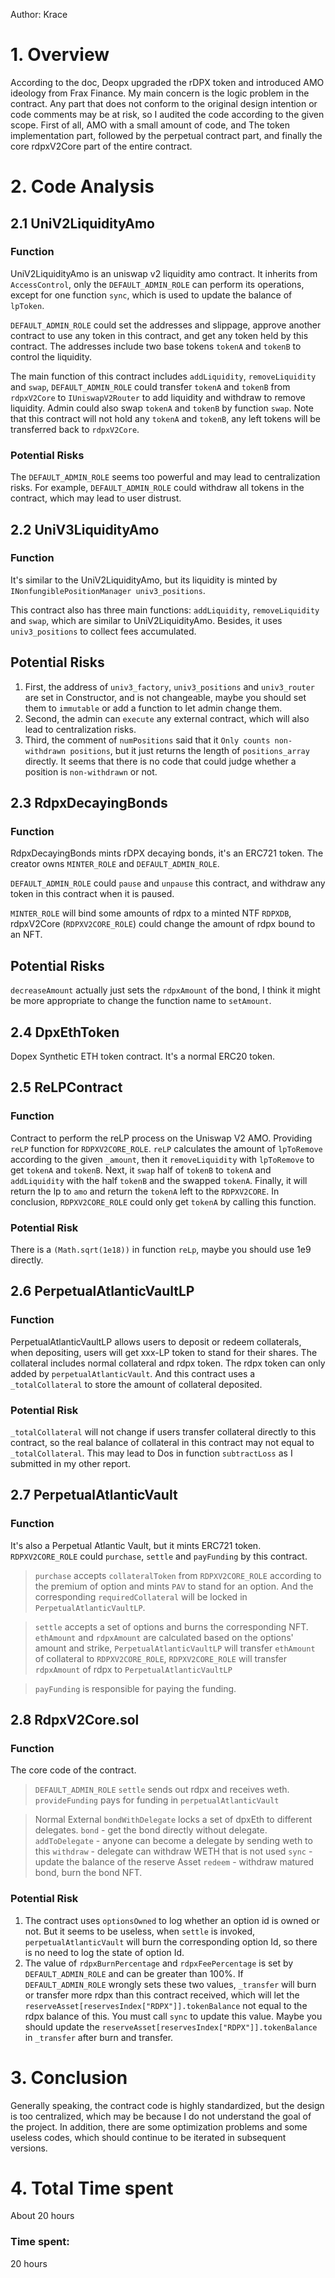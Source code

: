Author: Krace

# 1. Overview
According to the doc, Deopx upgraded the rDPX token and introduced AMO ideology from Frax Finance.
My main concern is the logic problem in the contract. Any part that does not conform to the original design intention or code comments may be at risk, so I audited the code according to the given scope. First of all, AMO with a small amount of code, and The token implementation part, followed by the perpetual contract part, and finally the core rdpxV2Core part of the entire contract.



# 2. Code Analysis

## 2.1 UniV2LiquidityAmo
### Function
UniV2LiquidityAmo is an uniswap v2 liquidity amo contract. It inherits from `AccessControl`, only the `DEFAULT_ADMIN_ROLE` can perform its operations, except for one function `sync`, which is used to update the balance of `lpToken`.

`DEFAULT_ADMIN_ROLE` could set the addresses and slippage, approve another contract to use any token in this contract, and get any token held by this contract. The addresses include two base tokens `tokenA` and `tokenB` to control the liquidity.

The main function of this contract includes `addLiquidity`, `removeLiquidity` and `swap`, `DEFAULT_ADMIN_ROLE` could transfer `tokenA` and `tokenB` from `rdpxV2Core` to `IUniswapV2Router` to add liquidity and withdraw to remove liquidity. Admin could also swap `tokenA` and `tokenB` by function `swap`. Note that this contract will not hold any `tokenA` and `tokenB`, any left tokens will be transferred back to `rdpxV2Core`.


### Potential Risks
The `DEFAULT_ADMIN_ROLE` seems too powerful and may lead to centralization risks. For example,  `DEFAULT_ADMIN_ROLE` could withdraw all tokens in the contract, which may lead to user distrust.



## 2.2 UniV3LiquidityAmo
### Function
It's similar to the UniV2LiquidityAmo, but its liquidity is minted by `INonfungiblePositionManager univ3_positions`.

This contract also has three main functions: `addLiquidity`, `removeLiquidity` and `swap`, which are similar to UniV2LiquidityAmo. Besides, it uses `univ3_positions` to collect fees accumulated. 

## Potential Risks
1. First, the address of `univ3_factory`, `univ3_positions` and `univ3_router` are set in Constructor, and is not changeable, maybe you should set them to `immutable` or add a function to let admin change them.
2. Second, the admin can `execute` any external contract, which will also lead to centralization risks.
3. Third, the comment of `numPositions` said that it `Only counts non-withdrawn positions`, but it just returns the length of `positions_array` directly. It seems that there is no code that could judge whether a position is `non-withdrawn` or not.



## 2.3 RdpxDecayingBonds
### Function
RdpxDecayingBonds mints rDPX decaying bonds, it's an ERC721 token. The creator owns `MINTER_ROLE` and `DEFAULT_ADMIN_ROLE`. 

`DEFAULT_ADMIN_ROLE` could `pause` and `unpause` this contract, and withdraw any token in this contract when it is paused.

`MINTER_ROLE` will bind some amounts of rdpx to a minted NTF `RDPXDB`, rdpxV2Core (`RDPXV2CORE_ROLE`) could change the amount of rdpx bound to an NFT.

## Potential Risks
`decreaseAmount` actually just sets the `rdpxAmount` of the bond, I think it might be more appropriate to change the function name to `setAmount`.


## 2.4 DpxEthToken
Dopex Synthetic ETH token contract.
It's a normal ERC20 token.


## 2.5 ReLPContract
### Function
Contract to perform the reLP process on the Uniswap V2 AMO.
Providing `reLP` function for `RDPXV2CORE_ROLE`.
`reLP`  calculates the amount of `lpToRemove` according to the given `_amount`, then it `removeLiquidity` with `lpToRemove` to get `tokenA` and `tokenB`. Next, it `swap` half of `tokenB` to `tokenA` and `addLiquidity` with the half `tokenB` and the swapped `tokenA`. Finally, it will return the lp to `amo` and return the `tokenA` left to the `RDPXV2CORE`. In conclusion, `RDPXV2CORE_ROLE` could only get `tokenA` by calling this function.

### Potential Risk
There is a `(Math.sqrt(1e18))` in function `reLp`, maybe you should use 1e9 directly.


## 2.6 PerpetualAtlanticVaultLP
### Function
PerpetualAtlanticVaultLP allows users to deposit or redeem collaterals, when depositing, users will get xxx-LP token to stand for their shares.
The collateral includes normal collateral and rdpx token. The rdpx token can only added by `perpetualAtlanticVault`.
And this contract uses a `_totalCollateral` to store the amount of collateral deposited.


### Potential Risk
`_totalCollateral` will not change if users transfer collateral directly to this contract, so the real balance of collateral in this contract may not equal to `_totalCollateral`. This may lead to Dos in function `subtractLoss` as I submitted in my other report.


## 2.7 PerpetualAtlanticVault
### Function
It's also a Perpetual Atlantic Vault, but it mints ERC721 token.
`RDPXV2CORE_ROLE` could `purchase`, `settle` and `payFunding` by this contract.

> `purchase` accepts `collateralToken` from `RDPXV2CORE_ROLE` according to the premium of option and mints `PAV` to stand for an option. And the corresponding `requiredCollateral` will be locked in `PerpetualAtlanticVaultLP`.

> `settle` accepts a set of options and burns the corresponding NFT. `ethAmount` and `rdpxAmount` are calculated based on the options' amount and strike, `PerpetualAtlanticVaultLP` will transfer `ethAmount` of collateral to `RDPXV2CORE_ROLE`, `RDPXV2CORE_ROLE` will transfer `rdpxAmount` of rdpx to `PerpetualAtlanticVaultLP`

> `payFunding` is responsible for paying the funding.



## 2.8 RdpxV2Core.sol
### Function
The core code of the contract.
> `DEFAULT_ADMIN_ROLE`
  `settle` sends out rdpx and receives weth.
  `provideFunding` pays for funding in `perpetualAtlanticVault`
 
> Normal External
  `bondWithDelegate` locks a set of dpxEth to different delegates.
  `bond` - get the bond directly without delegate.
  `addToDelegate` - anyone can become a delegate by sending weth to this
  `withdraw` - delegate can withdraw WETH that is not used
  `sync` - update the balance of the reserve Asset
  `redeem` - withdraw matured bond, burn the bond NFT.



### Potential Risk
1. The contract uses `optionsOwned` to log whether an option id is owned or not. But it seems to be useless, when `settle` is invoked, `perpetualAtlanticVault` will burn the corresponding option Id, so there is no need to log the state of option Id.
2. The value of `rdpxBurnPercentage` and `rdpxFeePercentage` is set by `DEFAULT_ADMIN_ROLE` and can be greater than 100%. If `DEFAULT_ADMIN_ROLE` wrongly sets these two values, `_transfer` will burn or transfer more rdpx than this contract received, which will let the `reserveAsset[reservesIndex["RDPX"]].tokenBalance` not equal to the rdpx balance of this. You must call `sync` to update this value. Maybe you should update the `reserveAsset[reservesIndex["RDPX"]].tokenBalance` in `_transfer` after burn and transfer.



# 3. Conclusion
Generally speaking, the contract code is highly standardized, but the design is too centralized, which may be because I do not understand the goal of the project. In addition, there are some optimization problems and some useless codes, which should continue to be iterated in subsequent versions.

# 4. Total Time spent
About 20 hours

### Time spent:
20 hours